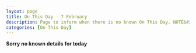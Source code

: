 ```yaml
---
layout: page
title: On This Day - 7 February
description: Page to inform when there is no known On This Day. NOTE&#58; There may still be comments.
categories: [On This Day]
---
```


**Sorry no known details for today**


